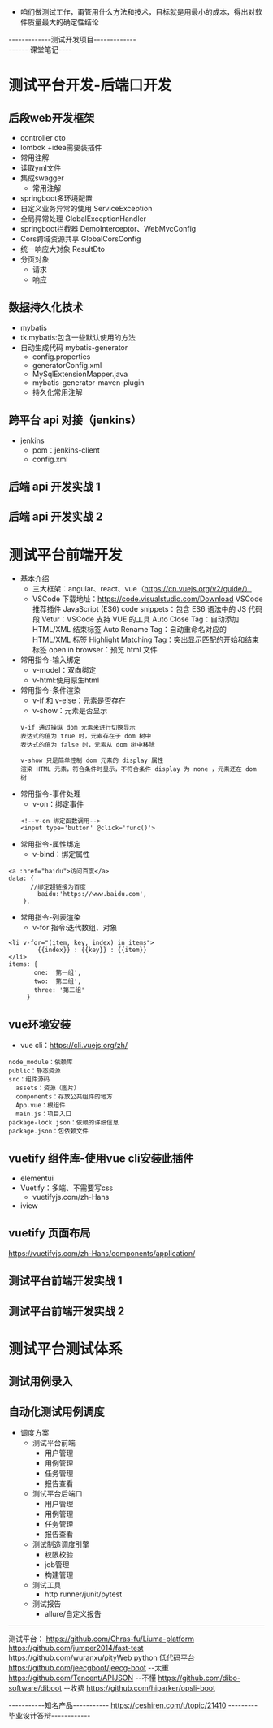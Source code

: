 * 咱们做测试工作，甭管用什么方法和技术，目标就是用最小的成本，得出对软件质量最大的确定性结论


-------------测试开发项目-------------    
        ------ 课堂笔记---- 
# 测试平台开发-后端口开发
## 后段web开发框架
* controller dto
* lombok +idea需要装插件
* 常用注解
* 读取yml文件
* 集成swagger
  * 常用注解
* springboot多环境配置
* 自定义业务异常的使用 ServiceException
* 全局异常处理 GlobalExceptionHandler
* springboot拦截器 DemoInterceptor、WebMvcConfig
* Cors跨域资源共享 GlobalCorsConfig
* 统一响应大对象 ResultDto
* 分页对象
  * 请求
  * 响应
## 数据持久化技术
* mybatis
* tk.mybatis:包含一些默认使用的方法
* 自动生成代码 mybatis-generator
  * config.properties
  * generatorConfig.xml
  * MySqlExtensionMapper.java
  * mybatis-generator-maven-plugin
  * 持久化常用注解
## 跨平台 api 对接（jenkins）
* jenkins
  * pom：jenkins-client
  * config.xml
## 后端 api 开发实战 1
## 后端 api 开发实战 2
# 测试平台前端开发
* 基本介绍
  * 三大框架：angular、react、vue（https://cn.vuejs.org/v2/guide/）
  * VSCode
    下载地址：https://code.visualstudio.com/Download
    VSCode 推荐插件
    JavaScript (ES6) code snippets：包含 ES6 语法中的 JS 代码段
    Vetur：VSCode 支持 VUE 的工具
    Auto Close Tag：自动添加 HTML/XML 结束标签
    Auto Rename Tag：自动重命名对应的 HTML/XML 标签
    Highlight Matching Tag：突出显示匹配的开始和结束标签
    open in browser：预览 html 文件
* 常用指令-输入绑定
  * v-model：双向绑定
  * v-html:使用原生html
* 常用指令-条件渲染
  * v-if 和 v-else：元素是否存在
  * v-show：元素是否显示
  ```
  v-if 通过操纵 dom 元素来进行切换显示
  表达式的值为 true 时，元素存在于 dom 树中
  表达式的值为 false 时，元素从 dom 树中移除
    
  v-show 只是简单控制 dom 元素的 display 属性
  渲染 HTML 元素，符合条件时显示，不符合条件 display 为 none ，元素还在 dom 树
  ```
* 常用指令-事件处理
  * v-on：绑定事件
  ```
  <!--v-on 绑定函数调用-->
  <input type='button' @click='func()'>
  ```
* 常用指令-属性绑定
  * v-bind：绑定属性
```
<a :href="baidu">访问百度</a>
data: {
      //绑定超链接为百度
        baidu:'https://www.baidu.com',
    },
```
* 常用指令-列表渲染
  * v-for 指令:迭代数组、对象
```
<li v-for="(item, key, index) in items">
        {{index}} : {{key}} : {{item}}
</li>
items: {
       one: '第一组',
       two: '第二组',
       three: '第三组'
     }
```
## vue环境安装
* vue cli：https://cli.vuejs.org/zh/
```
node_module：依赖库
public：静态资源
src：组件源码
  assets：资源（图片）
  components：存放公共组件的地方
  App.vue：根组件
  main.js：项目入口
package-lock.json：依赖的详细信息
package.json：包依赖文件
```
## vuetify 组件库-使用vue cli安装此插件
  * elementui
  * Vuetify：多端、不需要写css
    * vuetifyjs.com/zh-Hans
  * iview
## vuetify 页面布局
https://vuetifyjs.com/zh-Hans/components/application/
## 测试平台前端开发实战 1
## 测试平台前端开发实战 2
# 测试平台测试体系
## 测试用例录入
## 自动化测试用例调度
* 调度方案
  * 测试平台前端
    * 用户管理
    * 用例管理
    * 任务管理
    * 报告查看
  * 测试平台后端口
    * 用户管理
    * 用例管理
    * 任务管理
    * 报告查看
  * 测试制造调度引擎
    * 权限校验
    * job管理
    * 构建管理
  * 测试工具
    * http runner/junit/pytest
  * 测试报告
    * allure/自定义报告

------
测试平台：
https://github.com/Chras-fu/Liuma-platform
https://github.com/jumper2014/fast-test
https://github.com/wuranxu/pityWeb  python
低代码平台
https://github.com/jeecgboot/jeecg-boot --太重
https://github.com/Tencent/APIJSON --不懂
https://github.com/dibo-software/diboot --收费
https://github.com/hiparker/opsli-boot

-----------知名产品-----------
https://ceshiren.com/t/topic/21410
---------毕业设计答辩------------
